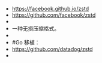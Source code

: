 - https://facebook.github.io/zstd
- https://github.com/facebook/zstd
-
- 一种无损压缩格式。
-
- #Go 移植：
- https://github.com/datadog/zstd
-